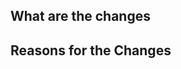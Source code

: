 ## What are the changes
<!--- add details of what this pull request changes-->

## Reasons for the Changes
<!---  add document why these changes are required-->
